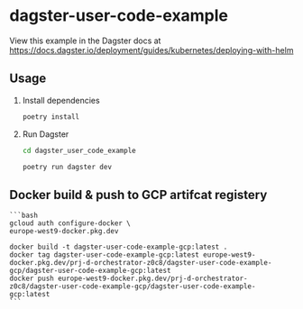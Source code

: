 # dagster-user-code-example

View this example in the Dagster docs at https://docs.dagster.io/deployment/guides/kubernetes/deploying-with-helm


## Usage

1. Install dependencies

    ```bash
    poetry install
    ```

2. Run Dagster

    ```bash
    cd dagster_user_code_example

    poetry run dagster dev
    ```

## Docker build & push to GCP artifcat registery 

    ```bash
    gcloud auth configure-docker \
    europe-west9-docker.pkg.dev

    docker build -t dagster-user-code-example-gcp:latest .
    docker tag dagster-user-code-example-gcp:latest europe-west9-docker.pkg.dev/prj-d-orchestrator-z0c8/dagster-user-code-example-gcp/dagster-user-code-example-gcp:latest
    docker push europe-west9-docker.pkg.dev/prj-d-orchestrator-z0c8/dagster-user-code-example-gcp/dagster-user-code-example-gcp:latest
    ```

